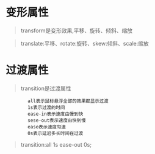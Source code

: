 # 变形属性
> transform是变形效果,平移、旋转、倾斜、缩放


> translate:平移、rotate:旋转、skew:倾斜、scale:缩放




# 过渡属性
> transition是过渡属性


```
        all表示鼠标悬浮全部的效果都显示过渡
        1s表示过渡的时间
        ease-in表示速度由慢到快
		sese-out表示速度由快到慢
		ease表示速度匀速
        0s表示延迟多长时间在过渡
```


>transition:all 1s ease-out 0s;
